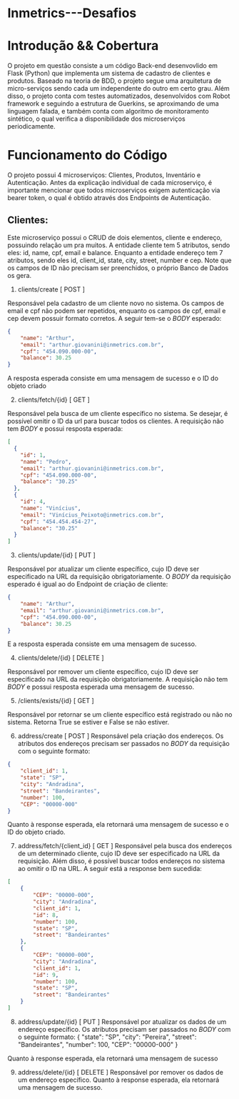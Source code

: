 # Inmetrics---Desafios

# Introdução && Cobertura

O projeto em questão consiste a um código Back-end desenvovlido em Flask (Python) que implementa um sistema de cadastro de clientes e produtos. Baseado na teoria de BDD, o projeto segue uma arquitetura de micro-serviços sendo cada um independente do outro em certo grau. Além disso, o projeto conta com testes automatizados, desenvolvidos com Robot framework e seguindo a estrutura de Guerkins, se aproximando de uma linguagem falada, e também conta com algoritmo de monitoramento sintético, o qual verifica a disponibilidade dos microserviços periodicamente.

# Funcionamento do Código

O projeto possui 4 microserviços: Clientes, Produtos, Inventário e Autenticação.
Antes da explicação individual de cada microserviço, é importante mencionar que todos microserviços exigem autenticação via bearer token, o qual é obtido através dos Endpoints de Autenticação.

## Clientes:
Este microserviço possui o CRUD de dois elementos, cliente e endereço, possuindo relação um pra muitos. A entidade cliente tem 5 atributos, sendo eles: id, name, cpf, email e balance. Enquanto a entidade endereço tem 7 atributos, sendo eles id, client_id, state, city, street, number e cep. Note que os campos de ID não precisam ser preenchidos, o próprio Banco de Dados os gera.

01) clients/create  [ POST ]

Responsável pela cadastro de um cliente novo no sistema. Os campos de email e cpf não podem ser repetidos, enquanto os campos de cpf, email e cep devem possuir formato corretos.
A seguir tem-se o _BODY_ esperado:
```json
{
    "name": "Arthur",
    "email": "arthur.giovanini@inmetrics.com.br",
    "cpf": "454.090.000-00",
    "balance": 30.25
}
```
A resposta esperada consiste em uma mensagem de sucesso e o ID do objeto criado

02) clients/fetch/{id}  [ GET ]

Responsável pela busca de um cliente específico no sistema. Se desejar, é possível omitir o ID da url para buscar todos os clientes.
A requisição não tem _BODY_ e possui resposta esperada:
```json
[
  {
    "id": 1,
    "name": "Pedro",
    "email": "arthur.giovanini@inmetrics.com.br",
    "cpf": "454.090.000-00",
    "balance": "30.25"
  },
  {
    "id": 4,
    "name": "Vinícius",
    "email": "Vinícius_Peixoto@inmetrics.com.br",
    "cpf": "454.454.454-27",
    "balance": "30.25"
  }
]
```
03) clients/update/{id}  [ PUT ]

Responsável por atualizar um cliente específico, cujo ID deve ser especificado na URL da requisição obrigatoriamente.
O _BODY_ da requisição esperado é igual ao do Endpoint de criação de cliente:
```json
{
    "name": "Arthur",
    "email": "arthur.giovanini@inmetrics.com.br",
    "cpf": "454.090.000-00",
    "balance": 30.25
}
```
E a resposta esperada consiste em uma mensagem de sucesso.

04) clients/delete/{id} [ DELETE ]

Responsável por remover um cliente específico, cujo ID deve ser especificado na URL da requisição obrigatoriamente.
A requisição não tem _BODY_ e possui resposta esperada uma mensagem de sucesso.

05) /clients/exists/{id} [ GET ]

Responsável por retornar se um cliente específico está registrado ou não no sistema. Retorna True se estiver e False se não estiver.

06) address/create  [ POST ]
Responsável pela criação dos endereços. Os atributos dos endereços precisam ser passados no _BODY_ da requisição com o seguinte formato:
```json
{
    "client_id": 1,
    "state": "SP",
    "city": "Andradina",
    "street": "Bandeirantes",
    "number": 100,
    "CEP": "00000-000"
}
```
Quanto à response esperada, ela retornará uma mensagem de sucesso e o ID do objeto criado.

07) address/fetch/{client_id} [ GET ]
Responsável pela busca dos endereços de um determinado cliente, cujo ID deve ser especificado na URL da requisição. Além disso, é possível buscar todos endereços no sistema ao omitir o ID na URL.
A seguir está a response bem sucedida:
```json
[
    {
        "CEP": "00000-000",
        "city": "Andradina",
        "client_id": 1,
        "id": 8,
        "number": 100,
        "state": "SP",
        "street": "Bandeirantes"
    },
    {
        "CEP": "00000-000",
        "city": "Andradina",
        "client_id": 1,
        "id": 9,
        "number": 100,
        "state": "SP",
        "street": "Bandeirantes"
    }
]
```

08) address/update/{id}  [ PUT ]
Responsável por atualizar os dados de um endereço específico. Os atributos precisam ser passados no _BODY_ com o seguinte formato:
{
    "state": "SP",
    "city": "Pereira",
    "street": "Bandeirantes",
    "number": 100,
    "CEP": "00000-000"
}

Quanto à response esperada, ela retornará uma mensagem de sucesso

09) address/delete/{id} [ DELETE ]
Responsável por remover os dados de um endereço específico. Quanto à response esperada, ela retornará uma mensagem de sucesso.



